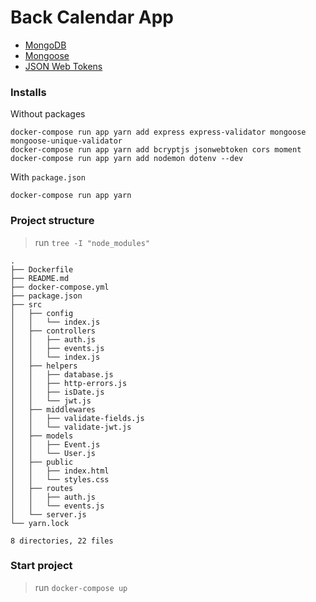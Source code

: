 # Back Calendar App

- [MongoDB][mongodb]
- [Mongoose][mongoosejs]
- [JSON Web Tokens][jwt_io]

[mongodb]: https://account.mongodb.com/account/login
[mongoosejs]: https://mongoosejs.com/
[jwt_io]: https://jwt.io/

### Installs

Without packages
```shell
docker-compose run app yarn add express express-validator mongoose mongoose-unique-validator
docker-compose run app yarn add bcryptjs jsonwebtoken cors moment
docker-compose run app yarn add nodemon dotenv --dev
```

With `package.json`
```shell
docker-compose run app yarn
```

### Project structure

> run `tree -I "node_modules"`
```shell
.
├── Dockerfile
├── README.md
├── docker-compose.yml
├── package.json
├── src
│   ├── config
│   │   └── index.js
│   ├── controllers
│   │   ├── auth.js
│   │   ├── events.js
│   │   └── index.js
│   ├── helpers
│   │   ├── database.js
│   │   ├── http-errors.js
│   │   ├── isDate.js
│   │   └── jwt.js
│   ├── middlewares
│   │   ├── validate-fields.js
│   │   └── validate-jwt.js
│   ├── models
│   │   ├── Event.js
│   │   └── User.js
│   ├── public
│   │   ├── index.html
│   │   └── styles.css
│   ├── routes
│   │   ├── auth.js
│   │   └── events.js
│   └── server.js
└── yarn.lock

8 directories, 22 files
```

### Start project

> run `docker-compose up`

